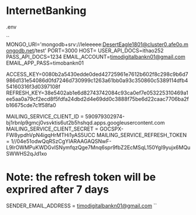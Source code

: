 # InternetBanking
.env

``
MONGO_URI='mongodb+srv://leleeeee:DesertEagle1801@cluster0.afe0o.mongodb.net/test'
PORT=3000
HOST=
USER_API_DOCS=ithao252
PASS_API_DOCS=1234
EMAIL_ACCOUNT=timodigitalbankn01@gmail.com
EMAIL_APP_PASS=timobankn01

ACCESS_KEY=0080b2a5430edde0ded42725961e7612b602f8c298c9b6d7986d131e54086d0fd7246d730999c1263a61bb0a93c350860c5389114dfb454160316f3d0397108f
REFRESH_KEY=38e5402ab1e6d82743742084c93ca0ef7e053225310469a1ee5aa0a79cf2ecd8f5fdfa24dbd2d4e69dd0c3888f75be6d22caac7706ba2fb16675cde7c1f58fa0

MAILING_SERVICE_CLIENT_ID = 590979302974-bj1rbnlp9gmcj0vsvktis6ut2b5hshqd.apps.googleusercontent.com
MAILING_SERVICE_CLIENT_SECRET = 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
MAILING_SERVICE_REFRESH_TOKEN = 1//04e51odwQqRSzCgYIARAAGAQSNwF-L9IrOWMPuKWDGvlSNymfqzQge7Mnq6spr9fbZ2EcMSqL150YgI9yujx6MQuSWWHS2qJd1xo
# Note: the refresh token will be exprired after 7 days
SENDER_EMAIL_ADDRESS = timodigitalbankn01@gmail.com
``
